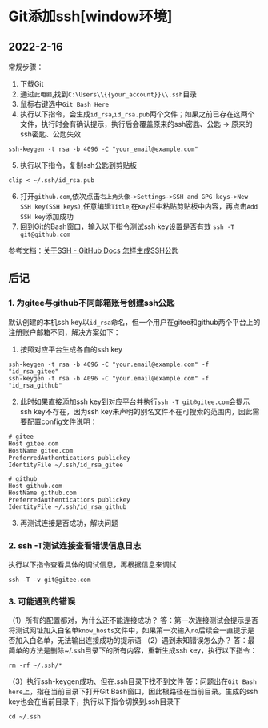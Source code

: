 # Git添加ssh[window环境]
## 2022-2-16
常规步骤：
1. 下载Git
2. 通过`此电脑`,找到`C:\Users\\{{your_account}}\\.ssh`目录
3. 鼠标右键选中`Git Bash Here`
4. 执行以下指令，会生成`id_rsa`,`id_rsa.pub`两个文件；如果之前已存在这两个文件，执行时会有确认提示，执行后会覆盖原来的ssh密匙、公匙 -> 原来的ssh密匙、公匙失效
```shell
ssh-keygen -t rsa -b 4096 -C "your_email@example.com"
```
5. 执行以下指令，复制ssh公匙到剪贴板
```shell
clip < ~/.ssh/id_rsa.pub
```
6. 打开`github.com`,依次点击`右上角头像->Settings->SSH and GPG keys->New SSH key(SSH keys)`,任意编辑`Title`,在`Key`栏中粘贴剪贴板中内容，再点击`Add SSH key`添加成功
7. 回到Git的Bash窗口，输入以下指令测试ssh key设置是否有效
```ssh -T git@github.com```

   
参考文档：[关于SSH - GitHub Docs](https://docs.github.com/cn/authentication/connecting-to-github-with-ssh/about-ssh)
[怎样生成SSH公匙](https://gitee.com/help/articles/4181)

## 后记

### 1. 为gitee与github不同邮箱账号创建ssh公匙

默认创建的本机ssh key以`id_rsa`命名，但一个用户在gitee和github两个平台上的注册账户邮箱不同，解决方案如下：
1. 按照对应平台生成各自的ssh key
```shell
ssh-keygen -t rsa -b 4096 -C "your.email@example.com" -f "id_rsa_gitee"
ssh-keygen -t rsa -b 4096 -C "your.email@example.com" -f "id_rsa_github"
```
2. 此时如果直接添加ssh key到对应平台并执行`ssh -T git@gitee.com`会提示ssh key不存在，因为ssh key未声明的别名文件不在可搜索的范围内，因此需要配置config文件说明：
```text
# gitee
Host gitee.com
HostName gitee.com
PreferredAuthentications publickey
IdentityFile ~/.ssh/id_rsa_gitee

# github
Host github.com
HostName github.com
PreferredAuthentications publickey
IdentityFile ~/.ssh/id_rsa_github
```
3. 再测试连接是否成功，解决问题

### 2. ssh -T测试连接查看错误信息日志

执行以下指令查看具体的调试信息，再根据信息来调试
```shell
ssh -T -v git@gitee.com
```

### 3. 可能遇到的错误

（1）所有的配置都对，为什么还不能连接成功？
答：第一次连接测试会提示是否将测试网址加入白名单`know_hosts`文件中，如果第一次输入`no`后续会一直提示是否加入白名单，无法输出连接成功的提示语
（2）遇到未知错误怎么办？
答：最简单的方法是删除~/.ssh目录下的所有内容，重新生成ssh key，执行以下指令：
```shell
rm -rf ~/.ssh/*
```
（3）执行ssh-keygen成功、但在.ssh目录下找不到文件
答：问题出在`Git Bash here`上，指在当前目录下打开Git Bash窗口，因此根路径在当前目录。生成的ssh key也会在当前目录下，执行以下指令切换到.ssh目录下
```shell
cd ~/.ssh
```

